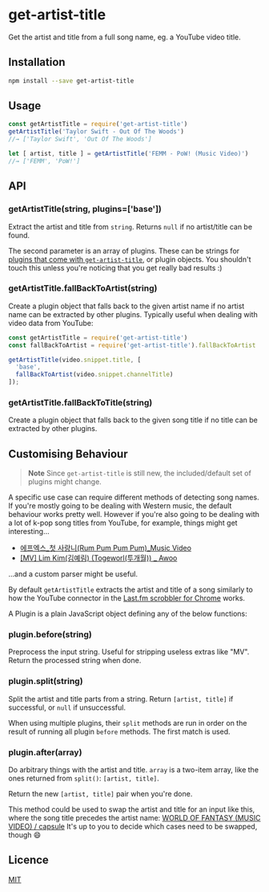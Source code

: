 # get-artist-title

Get the artist and title from a full song name, eg. a YouTube video title.

## Installation

```bash
npm install --save get-artist-title
```

## Usage

```js
const getArtistTitle = require('get-artist-title')
getArtistTitle('Taylor Swift - Out Of The Woods')
//→ ['Taylor Swift', 'Out Of The Woods']

let [ artist, title ] = getArtistTitle('FEMM - PoW! (Music Video)')
//→ ['FEMM', 'PoW!']
```

## API

### getArtistTitle(string, plugins=['base'])

Extract the artist and title from `string`. Returns `null` if no artist/title
can be found.

The second parameter is an array of plugins. These can be strings for [plugins
that come with `get-artist-title`](./lib/plugins), or plugin objects. You
shouldn't touch this unless you're noticing that you get really bad results :)

### getArtistTitle.fallBackToArtist(string)

Create a plugin object that falls back to the given artist name if no artist
name can be extracted by other plugins. Typically useful when dealing with video
data from YouTube:

```js
const getArtistTitle = require('get-artist-title')
const fallBackToArtist = require('get-artist-title').fallBackToArtist

getArtistTitle(video.snippet.title, [
  'base',
  fallBackToArtist(video.snippet.channelTitle)
]);
```

### getArtistTitle.fallBackToTitle(string)

Create a plugin object that falls back to the given song title if no title can
be extracted by other plugins.

## Customising Behaviour

> **Note** Since `get-artist-title` is still new, the included/default set of
> plugins might change.

A specific use case can require different methods of detecting song names. If
you're mostly going to be dealing with Western music, the default behaviour
works pretty well. However if you're also going to be dealing with a lot of
k-pop song titles from YouTube, for example, things might get interesting…

 * [에프엑스_첫 사랑니(Rum Pum Pum Pum)_Music Video](https://www.youtube.com/watch?v=xnku4o3tRB4)
 * [[MV] Lim Kim(김예림) (Togeworl(투개월)) _ Awoo](https://www.youtube.com/watch?v=CXPADwU05OQ)

…and a custom parser might be useful.

By default `getArtistTitle` extracts the artist and title of a song similarly to
how the YouTube connector in the [Last.fm scrobbler for Chrome](https://github.com/david-sabata/web-scrobbler)
works.

A Plugin is a plain JavaScript object defining any of the below functions:

### plugin.before(string)

Preprocess the input string. Useful for stripping useless extras like "MV".
Return the processed string when done.

### plugin.split(string)

Split the artist and title parts from a string. Return `[artist, title]` if
successful, or `null` if unsuccessful.

When using multiple plugins, their `split` methods are run in order on the
result of running all plugin `before` methods. The first match is used.

### plugin.after(array)

Do arbitrary things with the artist and title. `array` is a two-item array,
like the ones returned from `split()`: `[artist, title]`.

Return the new `[artist, title]` pair when you're done.

This method could be used to swap the artist and title for an input like this,
where the song title precedes the artist name:
[WORLD OF FANTASY (MUSIC VIDEO) / capsule](https://www.youtube.com/watch?v=W4h8m74pyC8)
It's up to you to decide which cases need to be swapped, though :smile:

## Licence

[MIT](./LICENSE)
